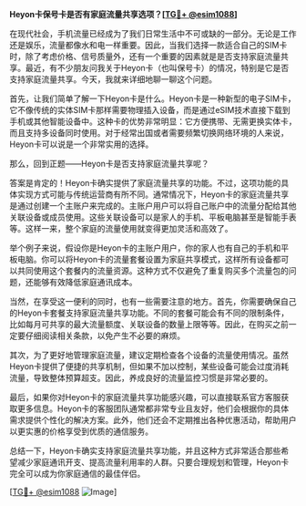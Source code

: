 **Heyon卡保号卡是否有家庭流量共享选项？[[TG💪+ @esim1088](https://t.me/s/esim1088)]**

在现代社会，手机流量已经成为了我们日常生活中不可或缺的一部分。无论是工作还是娱乐，流量都像水和电一样重要。因此，当我们选择一款适合自己的SIM卡时，除了考虑价格、信号质量外，还有一个重要的因素就是是否支持家庭流量共享。最近，有不少朋友问我关于Heyon卡（也叫保号卡）的情况，特别是它是否支持家庭流量共享。今天，我就来详细地聊一聊这个问题。

首先，让我们简单了解一下Heyon卡是什么。Heyon卡是一种新型的电子SIM卡，它不像传统的实体SIM卡那样需要物理插入设备，而是通过eSIM技术直接下载到手机或其他智能设备中。这种卡的优势非常明显：它方便携带、无需更换实体卡，而且支持多设备同时使用。对于经常出国或者需要频繁切换网络环境的人来说，Heyon卡可以说是一个非常实用的选择。

那么，回到正题——Heyon卡是否支持家庭流量共享呢？

答案是肯定的！Heyon卡确实提供了家庭流量共享的功能。不过，这项功能的具体实现方式可能与传统运营商有所不同。通常情况下，Heyon卡的家庭流量共享是通过创建一个主账户来完成的。主账户用户可以将自己账户中的流量分配给其他关联设备或成员使用。这些关联设备可以是家人的手机、平板电脑甚至是智能手表等。这样一来，整个家庭的流量使用就变得更加灵活和高效了。

举个例子来说，假设你是Heyon卡的主账户用户，你的家人也有自己的手机和平板电脑。你可以将Heyon卡的流量套餐设置为家庭共享模式，这样所有设备都可以共同使用这个套餐内的流量资源。这种方式不仅避免了重复购买多个流量包的问题，还能够有效降低家庭通讯成本。

当然，在享受这一便利的同时，也有一些需要注意的地方。首先，你需要确保自己的Heyon卡套餐支持家庭流量共享功能。不同的套餐可能会有不同的限制条件，比如每月可共享的最大流量额度、关联设备的数量上限等等。因此，在购买之前一定要仔细阅读相关条款，以免产生不必要的麻烦。

其次，为了更好地管理家庭流量，建议定期检查各个设备的流量使用情况。虽然Heyon卡提供了便捷的共享机制，但如果不加以控制，某些设备可能会过度消耗流量，导致整体预算超支。因此，养成良好的流量监控习惯是非常必要的。

最后，如果你对Heyon卡的家庭流量共享功能感兴趣，可以直接联系官方客服获取更多信息。Heyon卡的客服团队通常都非常专业且友好，他们会根据你的具体需求提供个性化的解决方案。此外，他们还会不定期推出各种优惠活动，帮助用户以更实惠的价格享受到优质的通信服务。

总结一下，Heyon卡确实支持家庭流量共享功能，并且这种方式非常适合那些希望减少家庭通讯开支、提高流量利用率的人群。只要合理规划和管理，Heyon卡完全可以成为你家庭通信的最佳伴侣。

[[TG💪+ @esim1088](https://t.me/s/esim1088) ![Image](https://i.postimg.cc/4NQfJmqS/Snipaste-2025-05-13-00-14-12.png)]